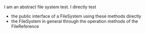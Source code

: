 I am an abstract file system test. I directly test - the public interface of a FileSystem using these methods directly- the FileSystem in general through the operation methods of the FileReference